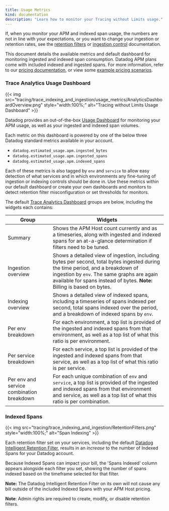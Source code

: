 ```yaml
---
title: Usage Metrics
kind: documentation
description: "Learn how to monitor your Tracing without Limits usage."
---
```



If, when you monitor your APM and indexed span usage, the numbers are not in line with your expectations, or you want to change your ingestion or retention rates, see the [retention filters][1] or [ingestion control][2] documentation.

This document details the available metrics and default dashboard for monitoring ingested and indexed span consumption.  Datadog APM plans come with included indexed and ingested spans.  For more information, refer to our [pricing documentation][3], or view some [example pricing scenarios][4].

### Trace Analytics Usage Dashboard

{{< img src="tracing/trace_indexing_and_ingestion/usage_metrics/AnalyticsDashboardOverview.png" style="width:100%;" alt="Tracing without Limits Usage Dashboard" >}}

Datadog provides an out-of-the-box [Usage Dashboard][5] for monitoring your APM usage, as well as your ingested and indexed span volumes.

Each metric on this dashboard is powered by one of the below three Datadog standard metrics available in your account.

 - `datadog.estimated_usage.apm.ingested_bytes`
 - `datadog.estimated_usage.apm.ingested_spans`
 - `datadog.estimated_usage.apm.indexed_spans`

Each of these metrics is also tagged by `env` and `service` to allow easy detection of what services and in which environments any fine-tuning of ingestion or indexing controls should be done in.  Use these metrics within our default dashboard or create your own dashboards and monitors to detect retention filter misconfiguration or set thresholds for monitors.

The default [Trace Analytics Dashboard][5] groups are below, including the widgets each contains:

| Group                         | Widgets                                                                                            |
| ------------------------------ | ------------------------------------------------------------------------------------------------------ |
| Summary | Shows the APM Host count currently and as a timeseries, along with ingested and indexed spans for an at-a-glance determination if filters need to be tuned.  |
| Ingestion overview           | Shows a detailed view of ingestion, including bytes per second, total bytes ingested during the time period, and a breakdown of ingestion by `env`.  The same graphs are again available for spans instead of bytes.  **Note:** Billing is based on bytes.|
| Indexing overview          | Shows a detailed view of indexed spans, including a timeseries of spans indexed per second, total spans indexed over the period, and a breakdown of indexed spans by `env`.  |
| Per env breakdown |   For each environment, a top list is provided of the ingested and indexed spans from that environment, as well as a top list of what this ratio is per environment.                                                         |
| Per service breakdown         | For each service, a top list is provided of the ingested and indexed spans from that service, as well as a top list of what this ratio is per service.       |
| Per env and service combination breakdown         | For each unique combination of `env` and `service`, a top list is provided of the ingested and indexed spans from that environment and service, as well as a top list of what this ratio is per combination. |

### Indexed Spans

{{< img src="tracing/trace_indexing_and_ingestion/RetentionFilters.png" style="width:100%;" alt="Span Indexing" >}}

Each retention filter set on your services, including the default [Datadog Intelligent Retention Filter][6], results in an _increase_ to the number of Indexed Spans for your Datadog account.

Because Indexed Spans can impact your bill, the 'Spans Indexed' column appears alongside each filter you set, showing the number of spans indexed based on the timeframe selected for that filter.

**Note:** The Datadog Intelligent Retention Filter on its own will not cause any bill outside of the included Indexed Spans with your APM Host pricing.

**Note**: Admin rights are required to create, modify, or disable retention filters.


[1]: /tracing/trace_retention_and_ingestion/#retention-filters
[2]: /tracing/trace_retention_and_ingestion/#ingestion-controls
[3]: https://www.datadoghq.com/pricing/?product=apm#apm
[4]: /account_management/billing/apm_distributed_tracing/
[5]: https://app.datadoghq.com/dash/integration/30337/app-analytics-usage
[6]: /tracing/trace_retention_and_ingestion/#datadog-intelligent-retention-filter
